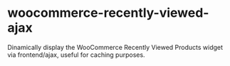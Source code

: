 # woocommerce-recently-viewed-ajax
Dinamically display the WooCommerce Recently Viewed Products widget via frontend/ajax, useful for caching purposes.
